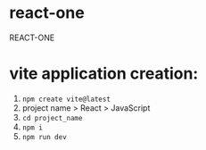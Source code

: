 # react-one
REACT-ONE

# vite application creation:
1. `npm create vite@latest`
2. project name > React > JavaScript
3. `cd project_name`
3. `npm i`
4. `npm run dev`